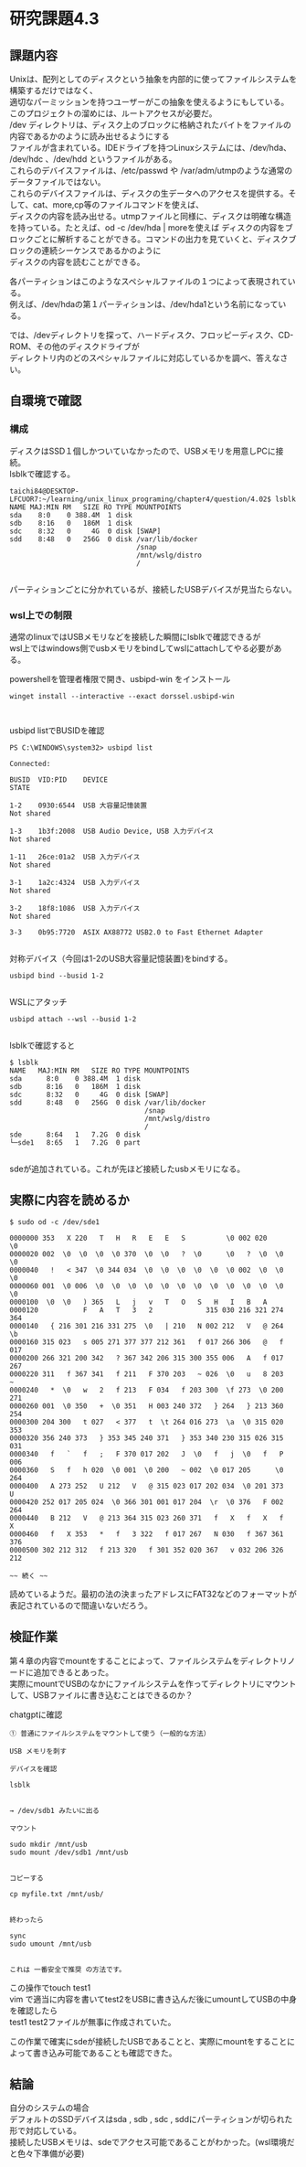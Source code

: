# 研究課題4.3  
## 課題内容  
Unixは、配列としてのディスクという抽象を内部的に使ってファイルシステムを構築するだけではなく、  
適切なパーミッションを持つユーザーがこの抽象を使えるようにもしている。  
このプロジェクトの溜めには、ルートアクセスが必要だ。  
/dev ディレクトリは、ディスク上のブロックに格納されたバイトをファイルの内容であるかのように読み出せるようにする  
ファイルが含まれている。IDEドライブを持つLinuxシステムには、/dev/hda、 /dev/hdc 、/dev/hdd というファイルがある。  
これらのデバイスファイルは、/etc/passwd や /var/adm/utmpのような通常のデータファイルではない。  
これらのデバイスファイルは、ディスクの生データへのアクセスを提供する。そして、cat、more,cp等のファイルコマンドを使えば、  
ディスクの内容を読み出せる。utmpファイルと同様に、ディスクは明確な構造を持っている。たとえば、od -c /dev/hda | moreを使えば
ディスクの内容をブロックごとに解析することができる。コマンドの出力を見ていくと、ディスクブロックの連続シーケンスであるかのように  
ディスクの内容を読むことができる。  
  
各パーティションはこのようなスペシャルファイルの１つによって表現されている。  
例えば、/dev/hdaの第１パーティションは、/dev/hda1という名前になっている。  
  
では、/devディレクトリを探って、ハードディスク、フロッピーディスク、CD-ROM、その他のディスクドライブが  
ディレクトリ内のどのスペシャルファイルに対応しているかを調べ、答えなさい。  
  
  
## 自環境で確認  
### 構成  
ディスクはSSD１個しかついていなかったので、USBメモリを用意しPCに接続。  
lsblkで確認する。  
```  
taichi84@DESKTOP-LFCUOR7:~/learning/unix_linux_programing/chapter4/question/4.02$ lsblk  
NAME MAJ:MIN RM   SIZE RO TYPE MOUNTPOINTS  
sda    8:0    0 388.4M  1 disk   
sdb    8:16   0   186M  1 disk   
sdc    8:32   0     4G  0 disk [SWAP]  
sdd    8:48   0   256G  0 disk /var/lib/docker  
                               /snap  
                               /mnt/wslg/distro  
                               /  
  
```  
  
パーティションごとに分かれているが、接続したUSBデバイスが見当たらない。  
  
### wsl上での制限  
通常のlinuxではUSBメモリなどを接続した瞬間にlsblkで確認できるが  
wsl上ではwindows側でusbメモリをbindしてwslにattachしてやる必要がある。  
  
powershellを管理者権限で開き、usbipd-win をインストール  
  
```  
winget install --interactive --exact dorssel.usbipd-win  
  
```  
  
usbipd listでBUSIDを確認  
  
```  
PS C:\WINDOWS\system32> usbipd list  
Connected:  
BUSID  VID:PID    DEVICE                                                        STATE  
1-2    0930:6544  USB 大容量記憶装置                                            Not shared  
1-3    1b3f:2008  USB Audio Device, USB 入力デバイス                            Not shared  
1-11   26ce:01a2  USB 入力デバイス                                              Not shared  
3-1    1a2c:4324  USB 入力デバイス                                              Not shared  
3-2    18f8:1086  USB 入力デバイス                                              Not shared  
3-3    0b95:7720  ASIX AX88772 USB2.0 to Fast Ethernet Adapter  
  
```  
  
対称デバイス（今回は1-2のUSB大容量記憶装置)をbindする。  
  
```  
usbipd bind --busid 1-2  
```  
  
WSLにアタッチ   
  
```  
usbipd attach --wsl --busid 1-2  
```  
  
lsblkで確認すると  
  
```  
$ lsblk  
NAME   MAJ:MIN RM   SIZE RO TYPE MOUNTPOINTS  
sda      8:0    0 388.4M  1 disk   
sdb      8:16   0   186M  1 disk   
sdc      8:32   0     4G  0 disk [SWAP]  
sdd      8:48   0   256G  0 disk /var/lib/docker  
                                 /snap  
                                 /mnt/wslg/distro  
                                 /  
sde      8:64   1   7.2G  0 disk   
└─sde1   8:65   1   7.2G  0 part   
  
```  
  
sdeが追加されている。これが先ほど接続したusbメモリになる。  
  
## 実際に内容を読めるか  
```   
$ sudo od -c /dev/sde1   
  
0000000 353   X 220   T   H   R   E   E   S          \0 002 020      \0  
0000020 002  \0  \0  \0  \0 370  \0  \0   ?  \0      \0   ?  \0  \0  \0  
0000040   !   < 347  \0 344 034  \0  \0  \0  \0  \0  \0 002  \0  \0  \0  
0000060 001  \0 006  \0  \0  \0  \0  \0  \0  \0  \0  \0  \0  \0  \0  \0  
0000100  \0  \0   ) 365   L   j   v   T   O   S   H   I   B   A          
0000120           F   A   T   3   2             315 030 216 321 274 364  
0000140   { 216 301 216 331 275  \0   | 210   N 002 212   V   @ 264  \b
0000160 315 023   s 005 271 377 377 212 361   f 017 266 306   @   f 017  
0000200 266 321 200 342   ? 367 342 206 315 300 355 006   A   f 017 267  
0000220 311   f 367 341   f 211   F 370 203   ~ 026  \0   u   8 203   ~  
0000240   *  \0   w   2   f 213   F 034   f 203 300  \f 273  \0 200 271  
0000260 001  \0 350   +  \0 351   H 003 240 372   } 264   } 213 360 254  
0000300 204 300   t 027   < 377   t  \t 264 016 273  \a  \0 315 020 353  
0000320 356 240 373   } 353 345 240 371   } 353 340 230 315 026 315 031  
0000340   f   `   f   ;   F 370 017 202   J  \0   f   j  \0   f   P 006  
0000360   S   f   h 020  \0 001  \0 200   ~ 002  \0 017 205      \0 264  
0000400   A 273 252   U 212   V   @ 315 023 017 202 034  \0 201 373   U  
0000420 252 017 205 024  \0 366 301 001 017 204  \r  \0 376   F 002 264  
0000440   B 212   V   @ 213 364 315 023 260 371   f   X   f   X   f   X  
0000460   f   X 353   *   f   3 322   f 017 267   N 030   f 367 361 376  
0000500 302 212 312   f 213 320   f 301 352 020 367   v 032 206 326 212  
  
~~ 続く ~~   
```  
  
読めているようだ。最初の法の決まったアドレスにFAT32などのフォーマットが表記されているので間違いないだろう。  
  
  
  
  
## 検証作業  
第４章の内容でmountをすることによって、ファイルシステムをディレクトリノードに追加できるとあった。  
実際にmountでUSBのなかにファイルシステムを作ってディレクトリにマウントして、USBファイルに書き込むことはできるのか？  
  
chatgptに確認  
  
```  
① 普通にファイルシステムをマウントして使う（一般的な方法）  
  
USB メモリを刺す  
  
デバイスを確認  
  
lsblk  
  
  
→ /dev/sdb1 みたいに出る  
  
マウント  
  
sudo mkdir /mnt/usb  
sudo mount /dev/sdb1 /mnt/usb  
  
  
コピーする  
  
cp myfile.txt /mnt/usb/  
  
  
終わったら  
  
sync  
sudo umount /mnt/usb  
  
  
これは 一番安全で推奨 の方法です。  
```   
  
この操作でtouch test1   
vim で適当に内容を書いてtest2をUSBに書き込んだ後にumountしてUSBの中身を確認したら  
test1 test2ファイルが無事に作成されていた。  
  
この作業で確実にsdeが接続したUSBであることと、実際にmountをすることによって書き込み可能であることも確認できた。  
  
## 結論  
自分のシステムの場合  
デフォルトのSSDデバイスはsda , sdb , sdc , sddにパーティションが切られた形で対応している。  
接続したUSBメモリは、sdeでアクセス可能であることがわかった。(wsl環境だと色々下準備が必要)  
